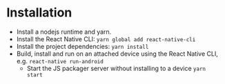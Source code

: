 # Installation

* Install a nodejs runtime and yarn.
* Install the React Native CLI: `yarn global add react-native-cli`
* Install the project dependencies: `yarn install`
* Build, install and run on an attached device using the React Native CLI, e.g. `react-native run-android`
  * Start the JS packager server without installing to a device `yarn start`
